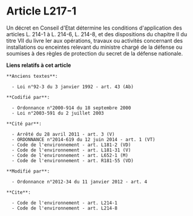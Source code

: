 # Article L217-1

Un décret en Conseil d'Etat détermine les conditions d'application des articles L. 214-1 à L. 214-6, L. 214-8, et des
dispositions du chapitre II du titre VII du livre Ier aux opérations, travaux ou activités concernant des installations ou
enceintes relevant du ministre chargé de la défense ou soumises à des règles de protection du secret de la défense nationale.

**Liens relatifs à cet article**

	**Anciens textes**:

	  - Loi n°92-3 du 3 janvier 1992 - art. 43 (Ab)

	**Codifié par**:

	  - Ordonnance n°2000-914 du 18 septembre 2000
	  - Loi n°2003-591 du 2 juillet 2003

	**Cité par**:

	  - Arrêté du 28 avril 2011 - art. 3 (V)
	  - ORDONNANCE n°2014-619 du 12 juin 2014 - art. 1 (VT)
	  - Code de l'environnement - art. L181-2 (VD)
	  - Code de l'environnement - art. L181-31 (V)
	  - Code de l'environnement - art. L652-1 (M)
	  - Code de l'environnement - art. R181-55 (VD)

	**Modifié par**:

	  - Ordonnance n°2012-34 du 11 janvier 2012 - art. 4

	**Cite**:

	  - Code de l'environnement - art. L214-1
	  - Code de l'environnement - art. L214-8
